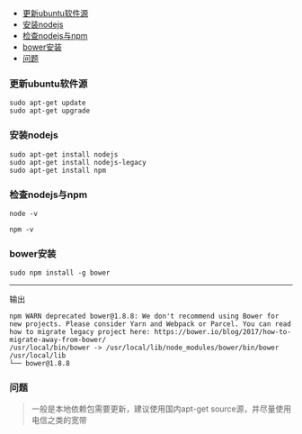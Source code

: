 
<!-- TOC -->

- [更新ubuntu软件源](#更新ubuntu软件源)
- [安装nodejs](#安装nodejs)
- [检查nodejs与npm](#检查nodejs与npm)
- [bower安装](#bower安装)
- [问题](#问题)

<!-- /TOC -->

### 更新ubuntu软件源

    sudo apt-get update
    sudo apt-get upgrade

### 安装nodejs

    sudo apt-get install nodejs
    sudo apt-get install nodejs-legacy
    sudo apt-get install npm

### 检查nodejs与npm

    node -v

    npm -v

### bower安装

    sudo npm install -g bower

---- 
输出

    npm WARN deprecated bower@1.8.8: We don't recommend using Bower for new projects. Please consider Yarn and Webpack or Parcel. You can read how to migrate legacy project here: https://bower.io/blog/2017/how-to-migrate-away-from-bower/
    /usr/local/bin/bower -> /usr/local/lib/node_modules/bower/bin/bower
    /usr/local/lib
    └── bower@1.8.8


### 问题

>一般是本地依赖包需要更新，建议使用国内apt-get source源，并尽量使用电信之类的宽带